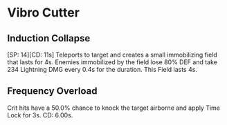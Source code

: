# Vibro Cutter

## Induction Collapse

[SP: 14][CD: 11s] Teleports to target and creates a small immobilizing field that lasts for 4s. Enemies immobilized by the field lose 80% DEF and take 234 Lightning DMG every 0.4s for the duration. This Field lasts 4s.

## Frequency Overload

Crit hits have a 50.0% chance to knock the target airborne and apply Time Lock for 3s. CD: 6.00s.